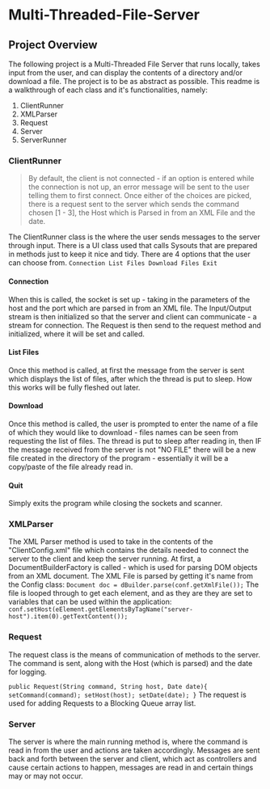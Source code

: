 # Multi-Threaded-File-Server
## Project Overview
The following project is a Multi-Threaded File Server that runs locally, takes input from the user, and can display the contents of a directory and/or download a file. The project is to be as abstract as possible. This readme is a walkthrough of each class and it's functionalities, namely:
1. ClientRunner
2. XMLParser
3. Request
4. Server
5. ServerRunner

### ClientRunner
> By default, the client is not connected - if an option is entered while the connection is not up, an error message will be sent to the user telling them to first connect.
> Once either of the choices are picked, there is a request sent to the server which sends the command chosen [1 - 3], the Host which is Parsed in from an XML File and the date.


The ClientRunner class is the where the user sends messages to the server through input. There is a UI class used that calls Sysouts that are prepared in methods just to keep it nice and tidy.
There are 4 options that the user can choose from.
`Connection
List Files
Download Files
Exit`

#### Connection
When this is called, the socket is set up - taking in the parameters of the host and the port which are parsed in from an XML file. The Input/Output stream is then initialized so that the server and client can communicate - a stream for connection.
The Request is then send to the request method and initialized, where it will be set and called.

#### List Files
Once this method is called, at first the message from the server is sent which displays the list of files, after which the thread is put to sleep. How this works will be fully fleshed out later.

#### Download
Once this method is called, the user is prompted to enter the name of a file of which they would like to download - files names can be seen from requesting the list of files. The thread is put to sleep after reading in, then IF the message received from the server is not "NO FILE" there will be a new file created in the directory of the program - essentially it will be a copy/paste of the file already read in.

#### Quit
Simply exits the program while closing the sockets and scanner.


### XMLParser
The XML Parser method is used to take in the contents of the "ClientConfig.xml" file which contains the details needed to connect the server to the client and keep the server running. At first, a DocumentBuilderFactory is called - which is used for parsing DOM objects from an XML document. The XML File is parsed by getting it's name from the Config class:
`Document doc = dBuilder.parse(conf.getXmlFile());`
The file is looped through to get each element, and as they are they are set to variables that can be used within the application:
`conf.setHost(eElement.getElementsByTagName("server-host").item(0).getTextContent());`


### Request 
The request class is the means of communication of methods to the server. The command is sent, along with the Host (which is parsed) and the date for logging.

`public Request(String command, String host, Date date){
		setCommand(command);
		setHost(host);
		setDate(date);
	}`
	The request is used for adding Requests to a Blocking Queue array list.


### Server
The server is where the main running method is, where the command is read in from the user and actions are taken accordingly. Messages are sent back and forth between the server and client, which act as controllers and cause certain actions to happen, messages are read in and certain things may or may not occur. 
